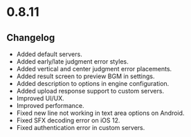 # 0.8.11

## Changelog

-   Added default servers.
-   Added early/late judgment error styles.
-   Added vertical and center judgment error placements.
-   Added result screen to preview BGM in settings.
-   Added description to options in engine configuration.
-   Added upload response support to custom servers.
-   Improved UI/UX.
-   Improved performance.
-   Fixed new line not working in text area options on Android.
-   Fixed SFX decoding error on iOS 12.
-   Fixed authentication error in custom servers.
